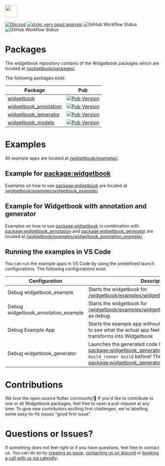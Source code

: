 <img height=40 src="https://raw.githubusercontent.com/widgetbook/widgetbook/4130a18efa61a1b94185409a6f7a735e0494fb30/docs/assets/WidgetbookLogo.svg">

[![Discord](https://img.shields.io/discord/879618555560218625?color=blue&style=flat-square)](https://discord.com/invite/zT4AMStAJA)
[![style: very good analysis](https://img.shields.io/badge/style-very_good_analysis-B22C89.svg?style=flat-square)](https://pub.dev/packages/very_good_analysis) 
![GitHub Workflow Status](https://img.shields.io/github/workflow/status/widgetbook/widgetbook/ci?style=flat-square)
![GitHub Workflow Status](https://img.shields.io/github/workflow/status/widgetbook/widgetbook/ci?label=test&style=flat-square)
# Packages

The widgetbook repository contains of the Widgetbook packages which are located at [/widgetbook/packages/](https://github.com/widgetbook/widgetbook/tree/main/packages).

The following packages exist:

| Package           | Pub |
| ----------------- | --------------------------------- |
| [widgetbook](https://github.com/widgetbook/widgetbook/tree/main/packages/widgetbook) | [![Pub Version](https://img.shields.io/pub/v/widgetbook?style=flat-square)](https://pub.dev/packages/widgetbook) | 
| [widgetbook_annotation](https://github.com/widgetbook/widgetbook/tree/main/packages/widgetbook_annotation) | [![Pub Version](https://img.shields.io/pub/v/widgetbook_annotation?style=flat-square)](https://pub.dev/packages/widgetbook_annotation)  | 
| [widgetbook_generator](https://github.com/widgetbook/widgetbook/tree/main/packages/widgetbook_generator) | [![Pub Version](https://img.shields.io/pub/v/widgetbook_generator?style=flat-square)](https://pub.dev/packages/widgetbook_generator) | 
[widgetbook_models](https://github.com/widgetbook/widgetbook/tree/main/packages/widgetbook_models) | [![Pub Version](https://img.shields.io/pub/v/widgetbook_models?style=flat-square)](https://pub.dev/packages/widgetbook_models) | 

# Examples

All example apps are located at [/widgetbook/examples/](https://github.com/widgetbook/widgetbook/tree/main/example/meal_app).

## Example for [package:widgetbook](https://pub.dev/packages/widgetbook)

Examples on how to use [package:widgetbook](https://pub.dev/packages/widgetbook) are located at [/widgetbook/examples/widgetbook_example/](https://github.com/widgetbook/widgetbook/tree/main/examples/widgetbook_example).

## Example for Widgetbook with annotation and generator

Examples on how to use [package:widgetbook](https://pub.dev/packages/widgetbook) in combination with [package:widgetbook_annotation](https://pub.dev/packages/widgetbook_annotation) and [package:widgetbook_generator](https://pub.dev/packages/widgetbook_generator) are located at [/widgetbook/examples/widgetbook_annotation_example/](https://github.com/widgetbook/widgetbook/tree/main/examples/widgetbook_annotation_example).

## Running the examples in VS Code

You can run the example apps in VS Code by using the predefined launch configurations. The following configurations exist:

| Configuration | Description |
| ------------- | ----------- |
| Debug widgetbook_example | Starts the widgetbook for [/widgetbook/examples/widgetbook_example/](https://github.com/widgetbook/widgetbook/tree/main/examples/widgetbook_example) as debug |
| Debug widgetbook_annotation_example | Starts the widgetbook for [/widgetbook/examples/widgetbook_annotation_example/](https://github.com/widgetbook/widgetbook/tree/main/examples/widgetbook_annotation_example) as debug |
| Debug Example App | Starts the example app without Widgetbook. This is great to see what the actual app feels like and how it transforms into Widgetbook |
| Debug widgetbook_generator | Launches the generated code from [package:widgetbook_generator](https://github.com/widgetbook/widgetbook/tree/main/packages/widgetbook_generator). Run `flutter pub run build_runner build` before! This is great to develop [package:widgetbook_generator](https://github.com/widgetbook/widgetbook/tree/main/packages/widgetbook_generator). |


# Contributions

We love the open source flutter community!💙 If you'd like to contribute to one or all Widgetbook packages, feel free to open a pull-request at any time. To give new contributors exciting first challenges, we're labelling some easy-to-fix issues "good first issue".

# Questions or Issues? 

If something does not feel right or if you have questions, feel free to contact us. You can do so by [creating an issue](https://github.com/widgetbook/widgetbook/issues), [contacting us on discord](https://discord.gg/zT4AMStAJA) or [booking a call with us via calendly](https://calendly.com/widgetbook/call).